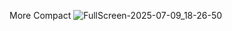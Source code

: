 More Compact
![FullScreen-2025-07-09_18-26-50](https://github.com/user-attachments/assets/dec5f4fb-8cba-4136-83d5-46dabac69965)
